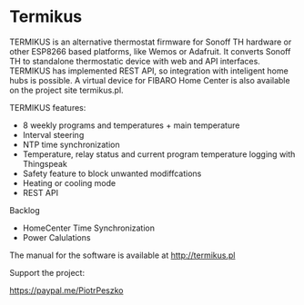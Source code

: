 # Termikus

TERMIKUS is an alternative thermostat firmware for Sonoff TH hardware or other ESP8266 based platforms, like Wemos or Adafruit. It converts Sonoff TH to standalone thermostatic device with web and API interfaces. TERMIKUS has implemented REST API, so integration with inteligent home hubs is possible. A virtual device for FIBARO Home Center is also available on the project site termikus.pl. 

TERMIKUS features:

 - 8 weekly programs and temperatures + main temperature
 - Interval steering
 - NTP time synchronization
 - Temperature, relay status and current program temperature logging with Thingspeak
 - Safety feature to block unwanted modiffcations
 - Heating or cooling mode
 - REST API

Backlog

 - HomeCenter Time Synchronization
 - Power Calulations

The manual for the software is available at http://termikus.pl


Support the project:

https://paypal.me/PiotrPeszko
